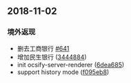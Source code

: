 

## 2018-11-02

### 境外返现

- 删去工商银行 [#641](https://github.com/docsifyjs/docsify/issues/641) 
- 增加民生银行 ([3444884](https://github.com/QingWei-Li/docsify/commit/3444884))
- init ocsify-server-renderer ([6dea685](https://github.com/QingWei-Li/docsify/commit/6dea685))
- support history mode ([f095eb8](https://github.com/QingWei-Li/docsify/commit/f095eb8))